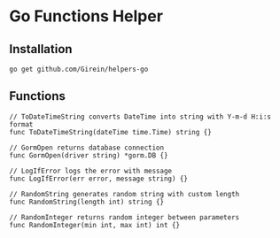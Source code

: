 # Go Functions Helper

## Installation
`go get github.com/Girein/helpers-go`

## Functions
```
// ToDateTimeString converts DateTime into string with Y-m-d H:i:s format
func ToDateTimeString(dateTime time.Time) string {}

// GormOpen returns database connection
func GormOpen(driver string) *gorm.DB {}

// LogIfError logs the error with message
func LogIfError(err error, message string) {}

// RandomString generates random string with custom length
func RandomString(length int) string {}

// RandomInteger returns random integer between parameters
func RandomInteger(min int, max int) int {}
```